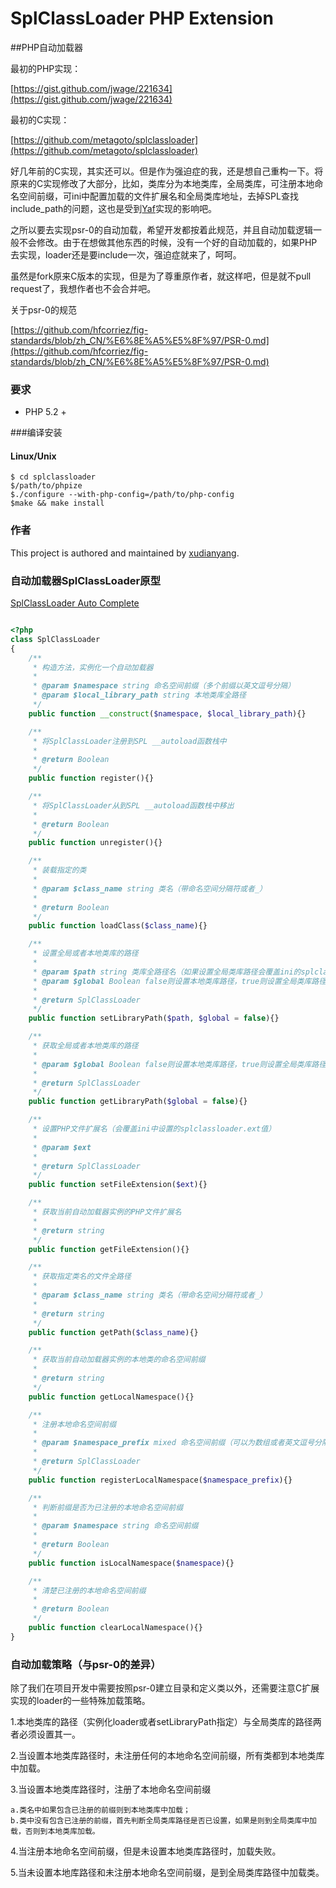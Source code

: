 # SplClassLoader PHP Extension

##PHP自动加载器

最初的PHP实现：

[https://gist.github.com/jwage/221634](https://gist.github.com/jwage/221634)

最初的C实现：

[https://github.com/metagoto/splclassloader](https://github.com/metagoto/splclassloader)

好几年前的C实现，其实还可以。但是作为强迫症的我，还是想自己重构一下。将原来的C实现修改了大部分，比如，类库分为本地类库，全局类库，可注册本地命名空间前缀，可ini中配置加载的文件扩展名和全局类库地址，去掉SPL查找include_path的问题，这也是受到[Yaf](https://github.com/laruence/php-yaf)实现的影响吧。

之所以要去实现psr-0的自动加载，希望开发都按着此规范，并且自动加载逻辑一般不会修改。由于在想做其他东西的时候，没有一个好的自动加载的，如果PHP去实现，loader还是要include一次，强迫症就来了，呵呵。

虽然是fork原来C版本的实现，但是为了尊重原作者，就这样吧，但是就不pull request了，我想作者也不会合并吧。

关于psr-0的规范

[https://github.com/hfcorriez/fig-standards/blob/zh_CN/%E6%8E%A5%E5%8F%97/PSR-0.md](https://github.com/hfcorriez/fig-standards/blob/zh_CN/%E6%8E%A5%E5%8F%97/PSR-0.md)

### 要求

* PHP 5.2 +


###编译安装


#### Linux/Unix

	$ cd splclassloader
	$/path/to/phpize
	$./configure --with-php-config=/path/to/php-config
	$make && make install
	
### 作者

This project is authored and maintained by [xudianyang](http://www.phpboy.net/).
	

### 自动加载器SplClassLoader原型

[SplClassLoader Auto Complete](https://github.com/xudianyang/yaf.auto.complete/blob/master/SplClassLoader.php)

```php

<?php
class SplClassLoader
{
    /**
     * 构造方法，实例化一个自动加载器
     *
     * @param $namespace string 命名空间前缀（多个前缀以英文逗号分隔）
     * @param $local_library_path string 本地类库全路径
     */
    public function __construct($namespace, $local_library_path){}

    /**
     * 将SplClassLoader注册到SPL __autoload函数栈中
     *
     * @return Boolean
     */
    public function register(){}

    /**
     * 将SplClassLoader从到SPL __autoload函数栈中移出
     *
     * @return Boolean
     */
    public function unregister(){}

    /**
     * 装载指定的类
     *
     * @param $class_name string 类名（带命名空间分隔符或者_）
     *
     * @return Boolean
     */
    public function loadClass($class_name){}

    /**
     * 设置全局或者本地类库的路径
     *
     * @param $path string 类库全路径名（如果设置全局类库路径会覆盖ini的splclassloader.global_library的值）
     * @param $global Boolean false则设置本地类库路径，true则设置全局类库路径
     *
     * @return SplClassLoader
     */
    public function setLibraryPath($path, $global = false){}

    /**
     * 获取全局或者本地类库的路径
     *
     * @param $global Boolean false则设置本地类库路径，true则设置全局类库路径
     *
     * @return SplClassLoader
     */
    public function getLibraryPath($global = false){}

    /**
     * 设置PHP文件扩展名（会覆盖ini中设置的splclassloader.ext值）
     *
     * @param $ext
     *
     * @return SplClassLoader
     */
    public function setFileExtension($ext){}

    /**
     * 获取当前自动加载器实例的PHP文件扩展名
     *
     * @return string
     */
    public function getFileExtension(){}

    /**
     * 获取指定类名的文件全路径
     * 
     * @param $class_name string 类名（带命名空间分隔符或者_）
     *
     * @return string
     */
    public function getPath($class_name){}

    /**
     * 获取当前自动加载器实例的本地类的命名空间前缀
     *
     * @return string
     */
    public function getLocalNamespace(){}

    /**
     * 注册本地命名空间前缀
     *
     * @param $namespace_prefix mixed 命名空间前缀（可以为数组或者英文逗号分隔的字符串）
     *
     * @return SplClassLoader
     */
    public function registerLocalNamespace($namespace_prefix){}

    /**
     * 判断前缀是否为已注册的本地命名空间前缀
     *
     * @param $namespace string 命名空间前缀
     *
     * @return Boolean
     */
    public function isLocalNamespace($namespace){}

    /**
     * 清楚已注册的本地命名空间前缀
     *
     * @return Boolean
     */
    public function clearLocalNamespace(){}
}

```

### 自动加载策略（与psr-0的差异）

除了我们在项目开发中需要按照psr-0建立目录和定义类以外，还需要注意C扩展实现的loader的一些特殊加载策略。

1.本地类库的路径（实例化loader或者setLibraryPath指定）与全局类库的路径两者必须设置其一。

2.当设置本地类库路径时，未注册任何的本地命名空间前缀，所有类都到本地类库中加载。

3.当设置本地类库路径时，注册了本地命名空间前缀

	a.类名中如果包含已注册的前缀则到本地类库中加载；
	b.类中没有包含已注册的前缀，首先判断全局类库路径是否已设置，如果是则到全局类库中加载，否则到本地类库加载。

4.当注册本地命名空间前缀，但是未设置本地类库路径时，加载失败。

5.当未设置本地库路径和未注册本地命名空间前缀，是到全局类库路径中加载类。

